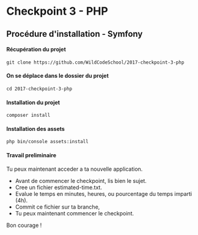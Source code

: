 Checkpoint 3 - PHP
==========

## Procédure d'installation - Symfony

#### Récupération du projet
```
git clone https://github.com/WildCodeSchool/2017-checkpoint-3-php
```
#### On se déplace dans le dossier du projet
```
cd 2017-checkpoint-3-php
```
#### Installation du projet
```
composer install
```
#### Installation des assets
```
php bin/console assets:install
```

#### Travail preliminaire
Tu peux maintenant acceder a ta nouvelle application.

 - Avant de commencer le checkpoint, lis bien le sujet.
 - Cree un fichier estimated-time.txt.
 - Evalue le temps en minutes, heures, ou pourcentage du temps imparti (4h).
 - Commit ce fichier sur ta branche,
 - Tu peux maintenant commencer le checkpoint.


 Bon courage !


